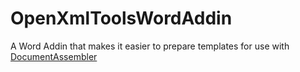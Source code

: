 # OpenXmlToolsWordAddin
A Word Addin that makes it easier to prepare templates for use with [DocumentAssembler](https://www.ericwhite.com/blog/documentassembler-developer-center/)
